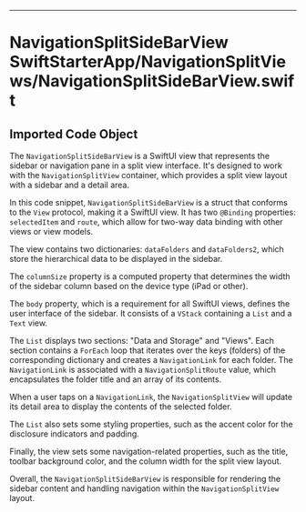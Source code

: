 
  
  
---
# NavigationSplitSideBarView SwiftStarterApp/NavigationSplitViews/NavigationSplitSideBarView.swift
## Imported Code Object
The `NavigationSplitSideBarView` is a SwiftUI view that represents the sidebar or navigation pane in a split view interface. It's designed to work with the `NavigationSplitView` container, which provides a split view layout with a sidebar and a detail area.

In this code snippet, `NavigationSplitSideBarView` is a struct that conforms to the `View` protocol, making it a SwiftUI view. It has two `@Binding` properties: `selectedItem` and `route`, which allow for two-way data binding with other views or view models.

The view contains two dictionaries: `dataFolders` and `dataFolders2`, which store the hierarchical data to be displayed in the sidebar.

The `columnSize` property is a computed property that determines the width of the sidebar column based on the device type (iPad or other).

The `body` property, which is a requirement for all SwiftUI views, defines the user interface of the sidebar. It consists of a `VStack` containing a `List` and a `Text` view.

The `List` displays two sections: "Data and Storage" and "Views". Each section contains a `ForEach` loop that iterates over the keys (folders) of the corresponding dictionary and creates a `NavigationLink` for each folder. The `NavigationLink` is associated with a `NavigationSplitRoute` value, which encapsulates the folder title and an array of its contents.

When a user taps on a `NavigationLink`, the `NavigationSplitView` will update its detail area to display the contents of the selected folder.

The `List` also sets some styling properties, such as the accent color for the disclosure indicators and padding.

Finally, the view sets some navigation-related properties, such as the title, toolbar background color, and the column width for the split view layout.

Overall, the `NavigationSplitSideBarView` is responsible for rendering the sidebar content and handling navigation within the `NavigationSplitView` layout.

  
  